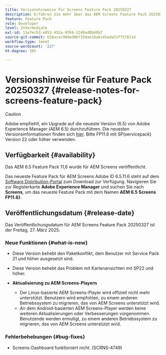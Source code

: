 ```yaml
---
title: Versionshinweise für Screens Feature Pack 20250327
description: Erfahren Sie mehr über das AEM Screens Feature Pack 20250327, das am Freitag, 27. März 2025 veröffentlicht wurde.
feature: Feature Pack
role: Developer
level: Intermediate
exl-id: 11e7ecb3-e853-452a-9f69-2249ad0b40b7
source-git-commit: 658acac989ed06f33dae10a6145ada31ff57811d
workflow-type: tm+mt
source-wordcount: '227'
ht-degree: 36%

---
```


# Versionshinweise für Feature Pack 20250327 {#release-notes-for-screens-feature-pack}

>[!CAUTION]
>Adobe empfiehlt, ein Upgrade auf die neueste Version (6.5) von Adobe Experience Manager (AEM 6.5) durchzuführen. Die neuesten Versionsinformationen finden sich [hier](https://experienceleague.adobe.com/de/docs/experience-manager-65/content/release-notes/release-notes).
>Bitte FP11.6 mit SP(servicepack) Version 22 oder höher verwenden.

## Verfügbarkeit {#availability}

Das AEM 6.5 Feature Pack 11,6 wurde für AEM Screens veröffentlicht.

Das neueste Feature Pack für AEM Screens Adobe ID 6.5.11.6 steht auf dem [Software Distribution-Portal](https://experience.adobe.com/#/downloads/content/software-distribution/de/aem.html) zum Download zur Verfügung. Navigieren Sie zur Registerkarte **Adobe Experience Manager** und suchen Sie nach **Screens**, um das neueste Feature Pack mit dem Namen **AEM 6.5 Screens FP11.6}**.

## Veröffentlichungsdatum {#release-date}

Das Veröffentlichungsdatum für AEM Screens Feature Pack 20250327 ist der Freitag, 27. März 2025.

### Neue Funktionen {#what-is-new}

* Diese Version behebt den Paketkonflikt, dem Benutzer mit Service Pack 21 und höher ausgesetzt sind.

* Diese Version behebt das Problem mit Kartenansichten mit SP22 und höher.

* **Aktualisierung zu AEM Screens-Playern**
   * Der Linux-basierte AEM Screens-Player wird offiziell nicht mehr unterstützt. Benutzern wird empfohlen, zu einem anderen Betriebssystem zu migrieren, das von AEM Screens unterstützt wird.
   * An dem Android-basierten AEM Screens-Player werden keine weiteren Aktualisierungen oder Verbesserungen vorgenommen. Benutzende werden ermutigt, zu einem anderen Betriebssystem zu migrieren, das von AEM Screens unterstützt wird.

### Fehlerbehebungen {#bug-fixes}

* Screens-Dashboard funktioniert nicht. (SCRNS-4749)

